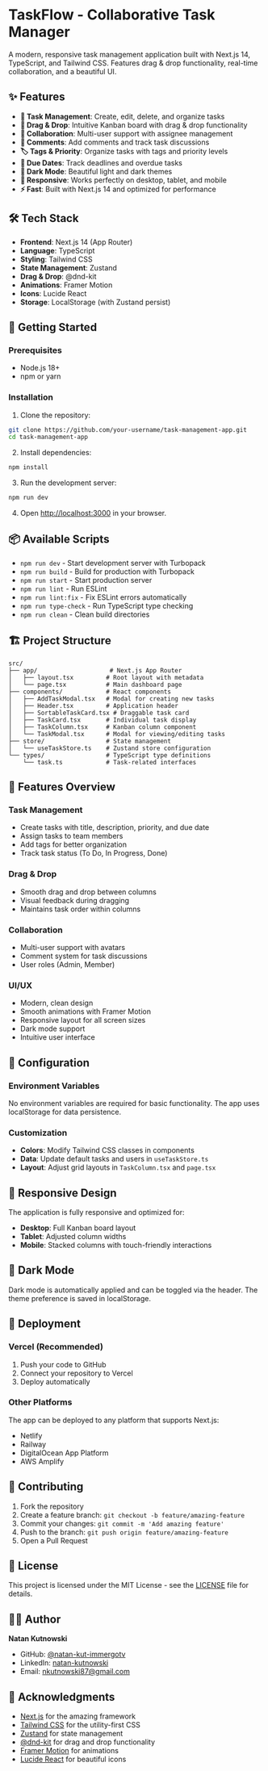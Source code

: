 # TaskFlow - Collaborative Task Manager

A modern, responsive task management application built with Next.js 14, TypeScript, and Tailwind CSS. Features drag & drop functionality, real-time collaboration, and a beautiful UI.

## ✨ Features

- **🎯 Task Management**: Create, edit, delete, and organize tasks
- **🔄 Drag & Drop**: Intuitive Kanban board with drag & drop functionality
- **👥 Collaboration**: Multi-user support with assignee management
- **💬 Comments**: Add comments and track task discussions
- **🏷️ Tags & Priority**: Organize tasks with tags and priority levels
- **📅 Due Dates**: Track deadlines and overdue tasks
- **🌙 Dark Mode**: Beautiful light and dark themes
- **📱 Responsive**: Works perfectly on desktop, tablet, and mobile
- **⚡ Fast**: Built with Next.js 14 and optimized for performance

## 🛠️ Tech Stack

- **Frontend**: Next.js 14 (App Router)
- **Language**: TypeScript
- **Styling**: Tailwind CSS
- **State Management**: Zustand
- **Drag & Drop**: @dnd-kit
- **Animations**: Framer Motion
- **Icons**: Lucide React
- **Storage**: LocalStorage (with Zustand persist)

## 🚀 Getting Started

### Prerequisites

- Node.js 18+ 
- npm or yarn

### Installation

1. Clone the repository:
```bash
git clone https://github.com/your-username/task-management-app.git
cd task-management-app
```

2. Install dependencies:
```bash
npm install
```

3. Run the development server:
```bash
npm run dev
```

4. Open [http://localhost:3000](http://localhost:3000) in your browser.

## 📦 Available Scripts

- `npm run dev` - Start development server with Turbopack
- `npm run build` - Build for production with Turbopack
- `npm run start` - Start production server
- `npm run lint` - Run ESLint
- `npm run lint:fix` - Fix ESLint errors automatically
- `npm run type-check` - Run TypeScript type checking
- `npm run clean` - Clean build directories

## 🏗️ Project Structure

```
src/
├── app/                    # Next.js App Router
│   ├── layout.tsx         # Root layout with metadata
│   └── page.tsx           # Main dashboard page
├── components/            # React components
│   ├── AddTaskModal.tsx   # Modal for creating new tasks
│   ├── Header.tsx         # Application header
│   ├── SortableTaskCard.tsx # Draggable task card
│   ├── TaskCard.tsx       # Individual task display
│   ├── TaskColumn.tsx     # Kanban column component
│   └── TaskModal.tsx      # Modal for viewing/editing tasks
├── store/                 # State management
│   └── useTaskStore.ts    # Zustand store configuration
└── types/                 # TypeScript type definitions
    └── task.ts            # Task-related interfaces
```

## 🎨 Features Overview

### Task Management
- Create tasks with title, description, priority, and due date
- Assign tasks to team members
- Add tags for better organization
- Track task status (To Do, In Progress, Done)

### Drag & Drop
- Smooth drag and drop between columns
- Visual feedback during dragging
- Maintains task order within columns

### Collaboration
- Multi-user support with avatars
- Comment system for task discussions
- User roles (Admin, Member)

### UI/UX
- Modern, clean design
- Smooth animations with Framer Motion
- Responsive layout for all screen sizes
- Dark mode support
- Intuitive user interface

## 🔧 Configuration

### Environment Variables
No environment variables are required for basic functionality. The app uses localStorage for data persistence.

### Customization
- **Colors**: Modify Tailwind CSS classes in components
- **Data**: Update default tasks and users in `useTaskStore.ts`
- **Layout**: Adjust grid layouts in `TaskColumn.tsx` and `page.tsx`

## 📱 Responsive Design

The application is fully responsive and optimized for:
- **Desktop**: Full Kanban board layout
- **Tablet**: Adjusted column widths
- **Mobile**: Stacked columns with touch-friendly interactions

## 🌙 Dark Mode

Dark mode is automatically applied and can be toggled via the header. The theme preference is saved in localStorage.

## 🚀 Deployment

### Vercel (Recommended)

1. Push your code to GitHub
2. Connect your repository to Vercel
3. Deploy automatically

### Other Platforms

The app can be deployed to any platform that supports Next.js:
- Netlify
- Railway
- DigitalOcean App Platform
- AWS Amplify

## 🤝 Contributing

1. Fork the repository
2. Create a feature branch: `git checkout -b feature/amazing-feature`
3. Commit your changes: `git commit -m 'Add amazing feature'`
4. Push to the branch: `git push origin feature/amazing-feature`
5. Open a Pull Request

## 📄 License

This project is licensed under the MIT License - see the [LICENSE](LICENSE) file for details.

## 👨‍💻 Author

**Natan Kutnowski**
- GitHub: [@natan-kut-immergotv](https://github.com/natan-kut-immergotv)
- LinkedIn: [natan-kutnowski](https://www.linkedin.com/in/natan-kutnowski/)
- Email: nkutnowski87@gmail.com

## 🙏 Acknowledgments

- [Next.js](https://nextjs.org/) for the amazing framework
- [Tailwind CSS](https://tailwindcss.com/) for the utility-first CSS
- [Zustand](https://zustand-demo.pmnd.rs/) for state management
- [@dnd-kit](https://dndkit.com/) for drag and drop functionality
- [Framer Motion](https://www.framer.com/motion/) for animations
- [Lucide React](https://lucide.dev/) for beautiful icons